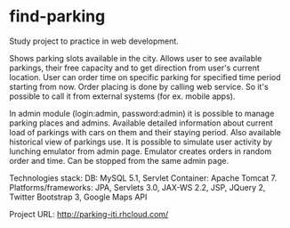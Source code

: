 find-parking
============

Study project to practice in web development.

Shows parking slots available in the city.
Allows user to see available parkings, their free capacity
and to get direction from user's current location.
User can order time on specific parking for specified 
time period starting from now.
Order placing is done by calling web service. So it's
possible to call it from external systems (for ex. mobile apps). 

In admin module (login:admin, password:admin) it is possible
to manage parking places and admins. Available detailed information
about current load of parkings with cars on them and their 
staying period. Also available historical view of parkings use.
It is possible to simulate user activity by lunching emulator from
admin page. Emulator creates orders in random order and time.
Can be stopped from the same admin page. 

Technologies stack:
DB: MySQL 5.1, 
Servlet Container: Apache Tomcat 7.
Platforms/frameworks:
JPA, Servlets 3.0, JAX-WS 2.2, JSP,
JQuery 2, Twitter Bootstrap 3, Google Maps API

Project URL:
http://parking-iti.rhcloud.com/
